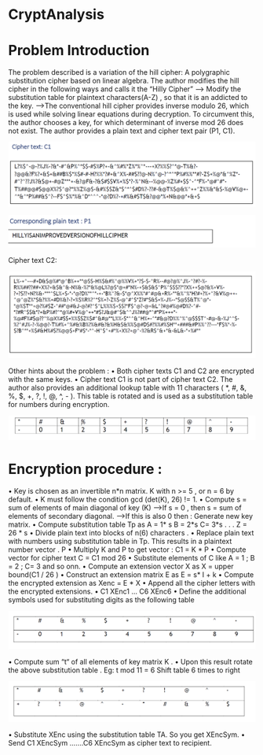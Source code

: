 # CryptAnalysis #
<h1> Problem Introduction</h1>

The problem described is a variation of the hill cipher: A polygraphic substitution cipher based on linear algebra.
The author modifies the hill cipher in the following ways and calls it the “Hilly Cipher”
   --> Modify the substitution table for plaintext characters(A-Z) , so that it is an addicted to the key.
   -->The conventional hill cipher provides inverse modulo 26, which is used while solving linear equations during decryption. To circumvent this, the author chooses a key, for which determinant of inverse mod 26 does not exist.
The author provides a plain text and cipher text pair (P1, C1).

![alt text](https://github.com/svishrut93/CryptAnalysis/blob/master/Captures/cipher1.PNG)

![alt text](https://github.com/svishrut93/CryptAnalysis/blob/master/Captures/plain%20text%201.PNG)

Cipher text C2: 

![alt text](https://github.com/svishrut93/CryptAnalysis/blob/master/Captures/cipher%20text%20c2.PNG)

Other hints about the problem :
• Both cipher texts C1 and C2 are encrypted with the same keys.
• Cipher text C1 is not part of cipher text C2.
The author also provides an additional lookup table with 11 characters ( *, #, &, %, $, +, ?, !, @, ^, - ).
This table is rotated and is used as a substitution table for numbers during encryption.

![alt text](https://github.com/svishrut93/CryptAnalysis/blob/master/Captures/Table.PNG)

<h1>Encryption procedure : </h1>
• Key is chosen as an invertible n*n matrix. K with n >= 5 , or n = 6 by default.
• K must follow the condition gcd (det(K), 26) != 1.
• Compute s = sum of elements of main diagonal of key (K)
-->If s = 0 , then s = sum of elements of secondary diagonal.
-->If this is also 0 then : Generate new key matrix.
• Compute substitution table Tp as
A = 1* s
B = 2*s
C= 3*s
.
.
.
Z = 26 * s
• Divide plain text into blocks of n(6) characters .
• Replace plain text with numbers using substitution table in Tp. This results in a plaintext number vector . P
• Multiply K and P to get vector : C1 = K * P
• Compute vector for cipher text C = C1 mod 26
• Substitute elements of C like A = 1 ; B = 2 ; C= 3 and so onn.
• Compute an extension vector X as
X = upper bound(C1 / 26 )
• Construct an extension matrix E as
E = s* I + k
• Compute the encrypted extension as Xenc = E * X
• Append all the cipher letters with the encrypted extensions.
• C1 XEnc1 ... C6 XEnc6
• Define the additional symbols used for substituting digits as the following table

![alt text](https://github.com/svishrut93/CryptAnalysis/blob/master/Captures/Table2.PNG)

• Compute sum “t“ of all elements of key matrix K .
• Upon this result rotate the above substitution table .
Eg: t mod 11 = 6
Shift table 6 times to right

![alt text](https://github.com/svishrut93/CryptAnalysis/blob/master/Captures/Table3.PNG)


• Substitute XEnc using the substitution table TA. So you get XEncSym.
• Send C1 XEncSym …….C6 XEncSym as cipher text to recipient.
